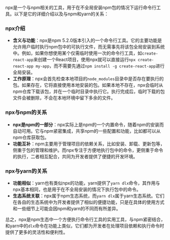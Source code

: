 npx是一个与npm相关的工具，用于在不全局安装npm包的情况下运行命令行工具。以下是它的详细介绍以及与npm和yarn的关系：

### npx介绍
- **含义与功能**：npx是npm 5.2.0版本引入的一个命令行工具。它的主要功能是允许用户临时执行npm包中的可执行文件，而无需事先将该包全局安装到系统中。例如，如果你想使用某个仅需临时使用一次的命令行工具，如`create-react-app`来创建一个React项目，使用npx就可以直接运行`npx create-react-app my-app`，而不需要先通过`npm install -g create-react-app`进行全局安装。
- **工作原理**：npx会首先检查本地项目的`node_modules`目录中是否存在要执行的包。如果存在，它将直接使用本地安装的包。如果本地不存在，npx会临时从npm仓库下载该包，并在一个临时目录中执行它。执行完成后，临时下载的包文件会被删除，不会在本地环境中留下多余的文件。

### npx与npm的关系
- **npx是npm的一部分**：npx实际上是npm的一个内置命令，随着npm的安装而自动可用。它与npm紧密集成，共享npm的一些配置和功能，比如都可以从npm仓库获取包。
- **功能互补**：npm主要用于管理项目的依赖关系，比如安装、卸载、更新包等，侧重于包的管理和维护。而npx专注于方便地执行包中的命令，更侧重于命令的执行，二者相互配合，共同为开发者提供了便捷的开发环境。

### npx与yarn的关系
- **功能相似**：yarn也有类似npx的功能，yarn提供了`yarn dlx`命令，其作用与npx基本相同，也是用于在不全局安装的情况下执行包中的命令。
- **生态系统关联**：npx属于npm生态系统，而`yarn dlx`属于yarn生态系统。它们在各自的生态系统中为开发者提供了相似的便捷功能，只是在具体的使用方式和一些细节上可能会因npm和yarn的不同而有所差异。

总之，npx是npm生态中一个方便执行命令行工具的实用工具，与npm紧密结合，和yarn中的`dlx`命令在功能上类似，它们都为开发者在处理项目依赖和执行命令时提供了更多的灵活性和便利性。